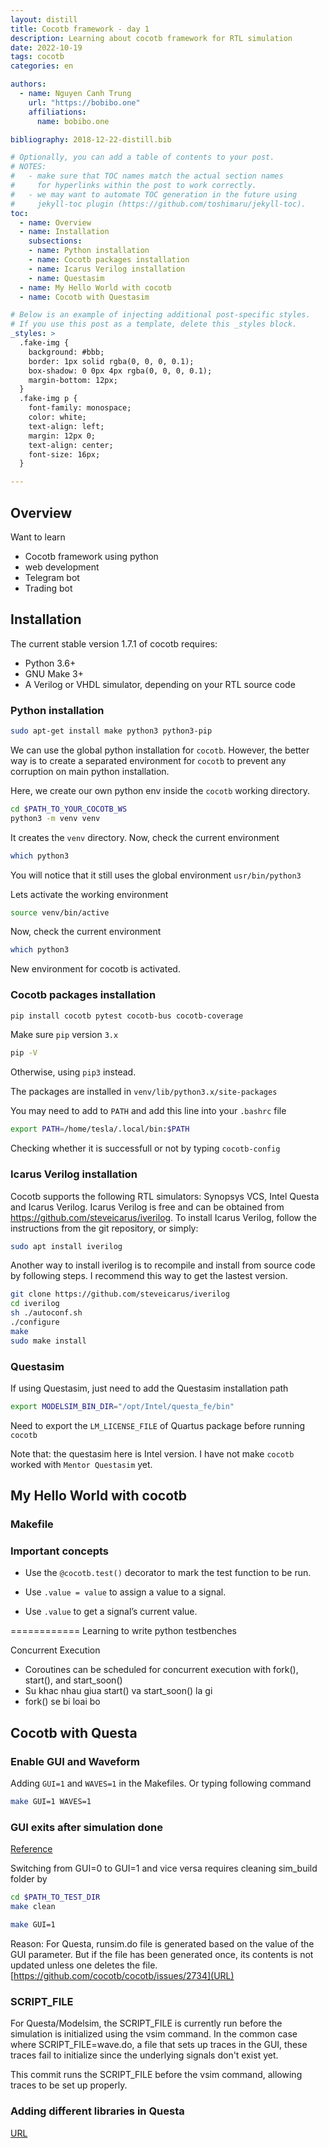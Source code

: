```yaml
---
layout: distill
title: Cocotb framework - day 1
description: Learning about cocotb framework for RTL simulation
date: 2022-10-19
tags: cocotb
categories: en

authors:
  - name: Nguyen Canh Trung
    url: "https://bobibo.one"
    affiliations:
      name: bobibo.one

bibliography: 2018-12-22-distill.bib

# Optionally, you can add a table of contents to your post.
# NOTES:
#   - make sure that TOC names match the actual section names
#     for hyperlinks within the post to work correctly.
#   - we may want to automate TOC generation in the future using
#     jekyll-toc plugin (https://github.com/toshimaru/jekyll-toc).
toc:
  - name: Overview
  - name: Installation
    subsections:
    - name: Python installation
    - name: Cocotb packages installation
    - name: Icarus Verilog installation
    - name: Questasim
  - name: My Hello World with cocotb
  - name: Cocotb with Questasim

# Below is an example of injecting additional post-specific styles.
# If you use this post as a template, delete this _styles block.
_styles: >
  .fake-img {
    background: #bbb;
    border: 1px solid rgba(0, 0, 0, 0.1);
    box-shadow: 0 0px 4px rgba(0, 0, 0, 0.1);
    margin-bottom: 12px;
  }
  .fake-img p {
    font-family: monospace;
    color: white;
    text-align: left;
    margin: 12px 0;
    text-align: center;
    font-size: 16px;
  }

---
```


## Overview

Want to learn
- Cocotb framework using python
- web development
- Telegram bot
- Trading bot


## Installation

The current stable version 1.7.1 of cocotb requires:
* Python 3.6+
* GNU Make 3+
* A Verilog or VHDL simulator, depending on your RTL source code


### Python installation

```bash
sudo apt-get install make python3 python3-pip
```

We can use the global python installation for `cocotb`. However, the better way is to create a separated environment for `cocotb` to prevent any corruption on main python installation.

Here, we create our own python env inside the `cocotb` working directory.

```bash
cd $PATH_TO_YOUR_COCOTB_WS
python3 -m venv venv
```

It creates the `venv` directory. Now, check the current environment

```bash
which python3
```

You will notice that it still uses the global environment `usr/bin/python3`

Lets activate the working environment

```bash
source venv/bin/active
```

Now, check the current environment

```bash
which python3
```

New environment for cocotb is activated.


### Cocotb packages installation

```bash
pip install cocotb pytest cocotb-bus cocotb-coverage
```

Make sure `pip` version `3.x`

```bash
pip -V
```

Otherwise, using `pip3` instead.

The packages are installed in `venv/lib/python3.x/site-packages`


You may need to add to `PATH` and add this line into your `.bashrc` file

```bash
export PATH=/home/tesla/.local/bin:$PATH
```

Checking whether it is successfull or not by typing `cocotb-config`


### Icarus Verilog installation

Cocotb supports the following RTL simulators: Synopsys VCS, Intel Questa and Icarus Verilog. Icarus Verilog is free and can be obtained from <a href="https://github.com/steveicarus/iverilog">https://github.com/steveicarus/iverilog</a>. To install Icarus Verilog, follow the instructions from the git repository, or simply:

```bash
sudo apt install iverilog
```

Another way to install iverilog is to recompile and install from source code by following steps. I recommend this way to get the lastest version.

```bash
git clone https://github.com/steveicarus/iverilog
cd iverilog
sh ./autoconf.sh
./configure
make
sudo make install
```

### Questasim

If using Questasim, just need to add the Questasim installation path

```bash
export MODELSIM_BIN_DIR="/opt/Intel/questa_fe/bin"
```

Need to export the `LM_LICENSE_FILE` of Quartus package before running `cocotb`

Note that: the questasim here is Intel version. I have not make `cocotb` worked with `Mentor Questasim` yet.


## My Hello World with cocotb



### Makefile



### Important concepts

* Use the `@cocotb.test()` decorator to mark the test function to be run.

* Use `.value = value` to assign a value to a signal.

* Use `.value` to get a signal’s current value.




============
Learning to write python testbenches

Concurrent Execution

- Coroutines can be scheduled for concurrent execution with fork(), start(), and start_soon()
- Su khac nhau giua start() va start_soon() la gi
- fork() se bi loai bo


## Cocotb with Questa

### Enable GUI and Waveform

Adding `GUI=1` and `WAVES=1` in the Makefiles. Or typing following command

```bash
make GUI=1 WAVES=1
```

### GUI exits after simulation done

[Reference](https://github.com/cocotb/cocotb/issues/3046)

Switching from GUI=0 to GUI=1 and vice versa requires cleaning sim_build folder by

```bash
cd $PATH_TO_TEST_DIR
make clean

make GUI=1
```

Reason: For Questa, runsim.do file is generated based on the value of the GUI parameter. But if the file has been generated once, its contents is not updated unless one deletes the file. [https://github.com/cocotb/cocotb/issues/2734](URL)


### SCRIPT_FILE

For Questa/Modelsim, the SCRIPT_FILE is currently run before the simulation is initialized using the vsim command. In the common case where SCRIPT_FILE=wave.do, a file that sets up traces in the GUI, these traces fail to initialize since the underlying signals don't exist yet.

This commit runs the SCRIPT_FILE before the vsim command, allowing traces to be set up properly.


### Adding different libraries in Questa

[URL](https://github.com/cocotb/cocotb/issues/2785)